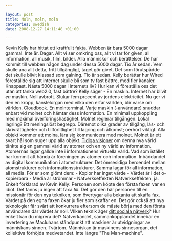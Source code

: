 ```yaml
--- 

layout: post
title: Moln, moln, moln 
categories: swedish 
date: 2008-12-27 14:11:48 +01:00 

---
```


Kevin Kelly har hittat ett kraftfullt [fakta](http://www.youtube.com/watch?v=1S0-S36pMo4). Webben är bara 5000 dagar gammal. Inte år. Dagar. Allt vi ser omkring oss, allt vi tar för given, all information, all musik, film, bilder. Alla människor och berättelser. De har kommit till webben någon dag under dessa 5000 dagar. Tio år sedan. Vem skulle ana allt detta, fritt tillgängligt, taget gör givet. Det som förutspådde det skulle blivit klassad som galning. Tio år sedan. Kelly berättar hur Wired föreställde sig att internet skulle bli som tv fast bättre, med fler kanaler. Knappast. Nästa 5000 dagar i internets liv? Hur kan vi föreställa oss det utan att tänka web2.0, fast bättre? Kelly säger - En maskin. Internet har blivit *en* maskin. Noll avbrott. Slukar fem procent av jordens elektricitet. Nu ger vi den en kropp, känslelorgan med vilka den erfar världen, blir varse om världen. Cloudbook. En molnterminal. Varje maskin (-användare) snuddar enbart vid molnet och hämtar dess information. En minimal uppkoppling med maximal överföringshastighet. Molnet reglerar tillgången. Lokal lagring? Ett meningslöst begrepp. Däremot olika grader av tillgång, läs- och skrivrättigheter och tillförlitlighet till lagring och åtkomst; oerhört viktigt. Alla objekt kommer att molna, lära sig kommunicera med molnet. Molnet är ett svart hål som suger upp alla objekt. [Tidiga visioner](homes.eff.org/~barlow/Declaration-Final.html) om denna nya värld tänkte sig en gammal värld av atomer och en ny värld av information. Atomernas lagar gällde inte i informationens virtuella värld. Vad som istället har kommit att hända är föreningen av atomer och information. Inbäddandet av digital kommunikation i atomstrukturer. Det ömsesidiga beroendet mellan atomstrukturer och informationsstrukturer. Samma lagar för all information, all media. För er som glömt dem: - Kopior har inget värde - Värdet är i det o-kopierbara - Media är strömmar - Nätverkseffekten Nätverkseffekten, ja. Enkelt förklarad av Kevin Kelly: Personen som köpte den första faxen var en idiot. Det fanns ju ingen att faxa *till*. Det gör den här personen till en missionär för den nya tekniken, som övertygar alla bekanta att skaffa fax. Värdet på den egna faxen ökar ju fler som skaffar en. Det gör också att nya teknologier får svårt att konkurrera eftersom de måste börja med den första användaren där värdet är noll. VIlken teknik äger [ditt sociala nätverk](http://www.facebook.com)? Hur enkelt kan du migrera det? Nätverkandet, sammankopplandet innebär en invertering av Macluhans ståndpunkt att maskiner är utvidgningar av människans sinnen. Tvärtom. Människan är maskinens sinnesorgan, det kollektiva förhöjda medvetandet. Inte längre "The Man-machine". 